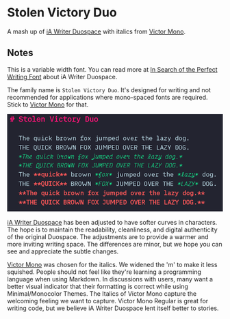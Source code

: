 # Stolen Victory Duo

A mash up of [iA Writer Duospace](https://github.com/iaolo/iA-Fonts/tree/master/iA%20Writer%20Duospace) with italics from [Victor Mono](https://rubjo.github.io/victor-mono/).

## Notes

This is a variable width font. You can read more at [In Search of the Perfect Writing Font](https://ia.net/topics/in-search-of-the-perfect-writing-font) about iA Writer Duospace.

The family name is `Stolen Victory Duo`. It's designed for writing and not recommended for applications where mono-spaced fonts are required. Stick to [Victor Mono](https://rubjo.github.io/victor-mono/) for that.

![Preview](StolenVictoryDuo.png)

[iA Writer Duospace](https://github.com/iaolo/iA-Fonts/tree/master/iA%20Writer%20Duospace) has been adjusted to have softer curves in characters. The hope is to maintain the readability, cleanliness, and digital authenticity of the original Duospace. The adjustments are to provide a warmer and more inviting writing space. The differences are minor, but we hope you can see and appreciate the subtle changes.

[Victor Mono](https://rubjo.github.io/victor-mono/) was chosen for the italics. We widened the 'm' to make it less squished. People should not feel like they're learning a programming language when using Markdown. In discussions with users, many want a better visual indicator that their formatting is correct while using Minimal/Monocolor Themes. The Italics of Victor Mono capture the welcoming feeling we want to capture. Victor Mono Regular is great for writing code, but we believe iA Writer Duospace lent itself better to stories.
